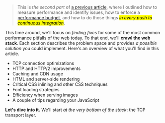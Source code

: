 > This is _the second part_ of [a previous article][1], where I outlined how to measure performance and identify issues, how to enforce a [performance budget][2], and how to do those things _<mark>in every push to continuous integration</mark>_.

This time around, we'll focus on _finding fixes_ for some of the most common performance pitfalls of the web today. To that end, we'll **crawl the web stack**. Each section describes the problem space and provides _a possible solution_ you could implement. Here's an overview of what you'll find in this article.

* TCP connection optimizations
* HTTP and HTTP/2 improvements
* Caching and CDN usage
* HTML and server-side rendering
* Critical CSS inlining and other CSS techniques
* Font loading strategies
* Efficiency when serving images
* A couple of tips regarding your JavaScript

**Let's dive into it.** We'll start _at the very bottom of the stack_: the TCP transport layer.

[1]: /articles/talk-about-web-performance
[2]: http://timkadlec.com/2013/01/setting-a-performance-budget/
